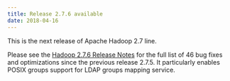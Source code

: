 ```yaml
---
title: Release 2.7.6 available
date: 2018-04-16
---
```

<!---
  Licensed under the Apache License, Version 2.0 (the "License");
  you may not use this file except in compliance with the License.
  You may obtain a copy of the License at

   https://www.apache.org/licenses/LICENSE-2.0

  Unless required by applicable law or agreed to in writing, software
  distributed under the License is distributed on an "AS IS" BASIS,
  WITHOUT WARRANTIES OR CONDITIONS OF ANY KIND, either express or implied.
  See the License for the specific language governing permissions and
  limitations under the License. See accompanying LICENSE file.
-->

This is the next release of Apache Hadoop 2.7 line.

Please see the [Hadoop 2.7.6 Release
Notes](https://hadoop.apache.org/docs/r2.7.6/hadoop-project-dist/hadoop-common/releasenotes.html)
for the full list of 46 bug fixes and optimizations since the previous
release 2.7.5. It particularly enables POSIX groups support for LDAP
groups mapping service.

